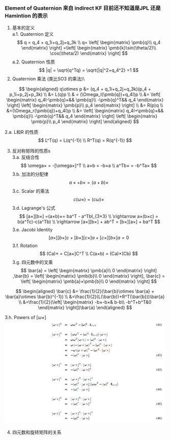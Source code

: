 <!--
 * @Author: Liu Weilong
 * @Date: 2021-02-08 17:37:13
 * @LastEditors: Liu Weilong 
 * @LastEditTime: 2021-03-01 11:32:32
 * @Description: 
-->
### Element of Quaternion 来自 indirect KF 目前还不知道是JPL 还是 Hamintion 的表示
1. 基本的定义<br>
    a.1. Quaternion 定义<br>
$$
    q = q_4 + q_1i+q_2j+q_3k
\\
    q= \left[
        \begin{matrix}
            \pmb{q}\\
            q_4
        \end{matrix}
        \right]
        =\left[
        \begin{matrix}
            \pmb{k}\sin(\theta/2)\\
            \cos(\theta/2)
        \end{matrix}
        \right]
$$
a.2. Quaternion 性质<br>
 $$
    |q| = \sqrt{q^Tq} = \sqrt{|q|^2+q_4^2} =1
 $$
2. Quaternion 乘法 (类比SO3 的乘法)\

$$
\begin{aligned}
    q\otimes p &= (q_4 + q_1i+q_2j+q_3k)(p_4 + p_1i+p_2j+p_3k)
    \\
    &= L(q)p
    \\
    & = (\Omega_l(\pmb{q})+q_4I)p
    \\
    &=
    \left[
        \begin{matrix}
            q_4I-\pmb{q}×&& \pmb{q}\\
            -\pmb{q}^T&& q_4
        \end{matrix}
    \right]   
     \left[
        \begin{matrix}
           \pmb{p}\\
             p_4
        \end{matrix}
    \right]
    \\
    &= R(p)q
    \\
    &=(\Omega_r(\pmb{q})+q_4I)p
    \\
    &=
    \left[
        \begin{matrix}
            q_4I+\pmb{q}×&& \pmb{q}\\
            -\pmb{q}^T&& q_4
        \end{matrix}
    \right]   
     \left[
        \begin{matrix}
           \pmb{p}\\
             p_4
        \end{matrix}
    \right]
\end{aligned}
$$

2.a. L和R 的性质<br>
$$
    L^T(q) = L(q^{-1})
    \\
    R^T(q) = R(q^{-1})
$$

3. 反对称矩阵的性质s<br>
3.a. 反结合性<br>
$$
    \omega× = -[\omega×]^T
    \\
    a×b = -b×a
    \\
    a^Tb× = -b^Ta×
$$
3.b. 加法的分配律<br>
$$
    a× + b× = (a+b)×
$$
3.c. Scalar 的乘法<br>
$$
    c(\omega×) = (c\omega)×
$$
3.d. Lagrange's 公式<br>
$$
    [a×][b×] =(a×b)×= ba^T - a^TbI_{3×3}
    \\
    \rightarrow a×(b×c) = b(a^Tc)-c(a^Tb)
    \\
    \rightarrow [a×][b×] + ab^T = [b×][a×] + ba^T
$$
3.e. Jacobi Identity<br>
$$
    [a×][b×]c + [b×][c×]a +[c×][b×]a = 0
$$
3.f. Rotation<br>
$$
    (Ca)× = C[a×]C^T
    \\
    C(a×b) = (Ca)×(Cb)
$$
3.g. 四元数中的叉乘<br>
$$
    \bar{a} = \left[
        \begin{matrix}
            \pmb{a}\\
            0
        \end{matrix}
        \right] ,\bar{b} = \left[
        \begin{matrix}
            \pmb{b}\\
            0
        \end{matrix}
        \right],
        \bar{c} = \left[
        \begin{matrix}
            \pmb{a}×\pmb{b}\\
            0
        \end{matrix}
        \right]
$$

$$
\begin{aligned}
    \bar{c} &= \frac{1}{2}(\bar{b}\otimes \bar{a} + \bar{a}\otimes \bar{b}^{-1})
    \\
    &=\frac{1}{2}(L(\bar{b})+R^T(\bar{b}))\bar{a}
    \\
    &=\frac{1}{2}(\left[
        \begin{matrix}
            -b×-b×& b-b\\
            -b^T+b^T&0
        \end{matrix}
        \right])\bar{a}
\end{aligned}
$$

3.h. Powers of $[\omega×]$
![](./pic/1.png)

4. 四元数和旋转矩阵的关系
